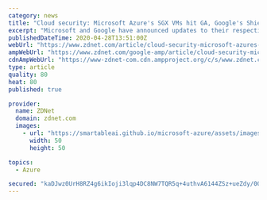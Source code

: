 ```yaml
---
category: news
title: "Cloud security: Microsoft Azure's SGX VMs hit GA, Google's Shielded VM is now default"
excerpt: "Microsoft and Google have announced updates to their respective virtual-machine (VM) instances for highly confidential information to be processed in Microsoft Azure and Google Compute Engine.   Microsoft has moved its Azure DCsv2-Series VMs to general availability."
publishedDateTime: 2020-04-28T13:51:00Z
webUrl: "https://www.zdnet.com/article/cloud-security-microsoft-azures-sgx-vms-hit-ga-googles-shielded-vm-is-now-default/"
ampWebUrl: "https://www.zdnet.com/google-amp/article/cloud-security-microsoft-azures-sgx-vms-hit-ga-googles-shielded-vm-is-now-default/"
cdnAmpWebUrl: "https://www-zdnet-com.cdn.ampproject.org/c/s/www.zdnet.com/google-amp/article/cloud-security-microsoft-azures-sgx-vms-hit-ga-googles-shielded-vm-is-now-default/"
type: article
quality: 80
heat: 80
published: true

provider:
  name: ZDNet
  domain: zdnet.com
  images:
    - url: "https://smartableai.github.io/microsoft-azure/assets/images/organizations/zdnet.com-50x50.jpg"
      width: 50
      height: 50

topics:
  - Azure

secured: "kaDJwz0UrH8RZ4g6ikIoji3lqp4DC8NW7TQR5q+4uthvA6144ZSz+ueZdy/0O8iiCRT36hgtSZnlimTiRY8Fr4gbcJIygT6BNdPwFWPN3rNT3xA5YcZMs4J1x+Z1RyZpLi/bsrQbu1EVyzD0E6C2yPgJkcO5yJgv6NyLCWrC2avRS/6RZRFD3CAWIAmMmoUosPyUPkSAAuAg6eX35sg9TxtqBUys+HVJL5gJ4f0ILJwQH13/odajvQNxqa9VnSzA+8cNJkOgODAuyhEu272NK/sU5CeuLQ40QBpWH6MnLY+YSMMGfKjdcwovzQCkpGx6AgC/ckahgCS/bI8SLE2oULE1FSFhibePSMIxk5MGbcbF/GqeQoa0xVRyoAzE0ZxYBgdQglfq+vRi6MTMlZgL8qpkKbpabMNznE1x8JB0Vukkw7yViVg+bjjJIZxL0URnULBCSAWINHBHP57mpBymiMpd1wLRgToFWVbOz7cJz7c=;bqhugE138izqOUun1TGxSw=="
---
```


